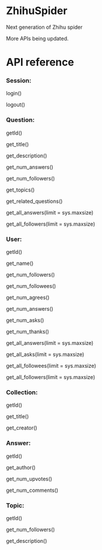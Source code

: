 # ZhihuSpider
Next generation of Zhihu spider

More APIs being updated.

# API reference

<h3>Session:</h3>

login()

logout()


<h3>Question:</h3>

getId()

get_title()

get_description()

get_num_answers()

get_num_followers()

get_topics()

get_related_questions()

get_all_answers(limit = sys.maxsize)

get_all_followers(limit = sys.maxsize)



<h3>User:</h3>

getId()

get_name()

get_num_followers()

get_num_followees()

get_num_agrees()

get_num_answers()

get_num_asks()

get_num_thanks()

get_all_answers(limit = sys.maxsize)

get_all_asks(limit = sys.maxsize)

get_all_followees(limit = sys.maxsize)

get_all_followers(limit = sys.maxsize)



<h3>Collection:</h3>

getId()

get_title()

get_creator()



<h3>Answer:</h3>

getId()

get_author()

get_num_upvotes()

get_num_comments()



<h3>Topic:</h3>

getId()

get_num_followers()

get_description()
